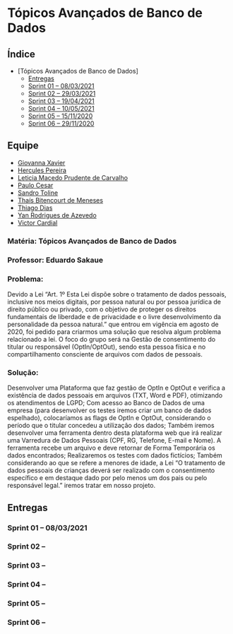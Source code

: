  # Tópicos Avançados de Banco de Dados

## Índice

- [Tópicos Avançados de Banco de Dados]
    - [Entregas](#entregas)
    - [Sprint 01 – 08/03/2021](#sprint-01--29032021)
    - [Sprint 02 – 29/03/2021](#sprint-02--19042021)
    - [Sprint 03 – 19/04/2021](#sprint-03--10052021)
    - [Sprint 04 – 10/05/2021](#sprint-04--01112020)
    - [Sprint 05 – 15/11/2020](#sprint-05--15112020)
    - [Sprint 06 – 29/11/2020](#sprint-06--29112020)

## Equipe

- [Giovanna Xavier](https://https://github.com/giovannaxavierm/)
- [Hercules Pereira](https://github.com/herculespsilva/)
- [Leticia Macedo Prudente de Carvalho](https://www.linkedin.com/mwlite/in/leticia-macedo-prudente-de-carvalho-a0413416a/)
- [Paulo Cesar](https://github.com/paullo97/)
- [Sandro Toline](https://github.com/sandrotoline/)
- [Thaís Bitencourt de Meneses](https://www.linkedin.com/in/thaisbitencourt/)
- [Thiago Dias](https://github.com/ThiagoDisk/)
- [Yan Rodrigues de Azevedo](https://www.linkedin.com/in/yan-rodrigues/)
- [Victor Cardial](https://github.com/VictorCardial/)

### Matéria: Tópicos Avançados de Banco de Dados
### Professor: Eduardo Sakaue

### Problema:
Devido a Lei “Art. 1º Esta Lei dispõe sobre o tratamento de dados pessoais, inclusive nos meios digitais, por pessoa natural ou por pessoa jurídica de direito público ou privado, com o objetivo de proteger os direitos fundamentais de liberdade e de privacidade e o livre desenvolvimento da personalidade da pessoa natural.” que entrou em vigência em agosto de 2020, foi pedido para criarmos uma solução que resolva algum problema relacionado a lei.
O foco do grupo será na Gestão de consentimento do titular ou responsável (OptIn/OptOut), sendo esta pessoa física e no compartilhamento consciente de arquivos com dados de pessoais.

### Solução:
Desenvolver uma Plataforma que faz gestão de OptIn e OptOut e verifica a existência de dados pessoais em arquivos (TXT, Word e PDF), otimizando os atendimentos de LGPD;
Com acesso ao Banco de Dados de uma empresa (para desenvolver os testes iremos criar um banco de dados espelhado), colocaríamos as flags de OptIn e OptOut, considerando o período que o titular concedeu a utilização dos dados; 
Também iremos desenvolver uma ferramenta dentro desta plataforma web que irá realizar uma Varredura de Dados Pessoais (CPF, RG, Telefone, E-mail e Nome). A ferramenta recebe um arquivo e deve retornar de Forma Temporária os dados encontrados;
Realizaremos os testes com dados fictícios;
Também considerando ao que se refere a menores de idade, a Lei “O tratamento de dados pessoais de crianças deverá ser realizado com o consentimento específico e em destaque dado por pelo menos um dos pais ou pelo responsável legal.” iremos tratar em nosso projeto.

## Entregas

### Sprint 01 – 08/03/2021

### Sprint 02 – 

### Sprint 03 – 

### Sprint 04 – 

### Sprint 05 – 

### Sprint 06 – 


